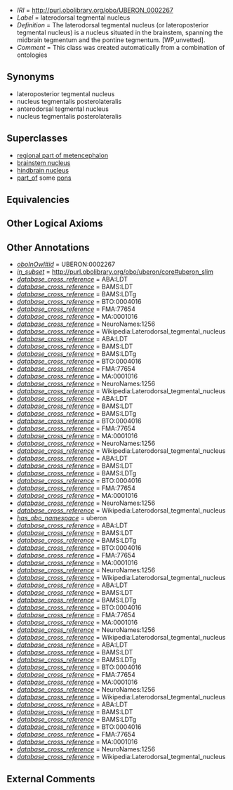  * *IRI* = http://purl.obolibrary.org/obo/UBERON_0002267
 * *Label* = laterodorsal tegmental nucleus
 * *Definition* = The laterodorsal tegmental nucleus (or lateroposterior tegmental nucleus) is a nucleus situated in the brainstem, spanning the midbrain tegmentum and the pontine tegmentum. [WP,unvetted].
 * *Comment* = This class was created automatically from a combination of ontologies

## Synonyms

 * lateroposterior tegmental nucleus
 * nucleus tegmentalis posterolateralis
 * anterodorsal tegmental nucleus
 * nucleus tegmentalis posterolateralis

## Superclasses

 * [regional part of metencephalon](../../UBERON/80/UBERON_0002680.md)
 * [brainstem nucleus](../../UBERON/31/UBERON_0006331.md)
 * [hindbrain nucleus](../../UBERON/62/UBERON_0009662.md)
 * [part_of](../../BFO/50/BFO_0000050.md) some [pons](../../UBERON/88/UBERON_0000988.md)

## Equivalencies


## Other Logical Axioms


## Other Annotations

 * *[oboInOwl#id](../../id/oboInOwl#id.md)* = UBERON:0002267
 * *[in_subset](../../et/oboInOwl#inSubset.md)* = http://purl.obolibrary.org/obo/uberon/core#uberon_slim
 * *[database_cross_reference](../../ef/oboInOwl#hasDbXref.md)* = ABA:LDT
 * *[database_cross_reference](../../ef/oboInOwl#hasDbXref.md)* = BAMS:LDT
 * *[database_cross_reference](../../ef/oboInOwl#hasDbXref.md)* = BAMS:LDTg
 * *[database_cross_reference](../../ef/oboInOwl#hasDbXref.md)* = BTO:0004016
 * *[database_cross_reference](../../ef/oboInOwl#hasDbXref.md)* = FMA:77654
 * *[database_cross_reference](../../ef/oboInOwl#hasDbXref.md)* = MA:0001016
 * *[database_cross_reference](../../ef/oboInOwl#hasDbXref.md)* = NeuroNames:1256
 * *[database_cross_reference](../../ef/oboInOwl#hasDbXref.md)* = Wikipedia:Laterodorsal_tegmental_nucleus
 * *[database_cross_reference](../../ef/oboInOwl#hasDbXref.md)* = ABA:LDT
 * *[database_cross_reference](../../ef/oboInOwl#hasDbXref.md)* = BAMS:LDT
 * *[database_cross_reference](../../ef/oboInOwl#hasDbXref.md)* = BAMS:LDTg
 * *[database_cross_reference](../../ef/oboInOwl#hasDbXref.md)* = BTO:0004016
 * *[database_cross_reference](../../ef/oboInOwl#hasDbXref.md)* = FMA:77654
 * *[database_cross_reference](../../ef/oboInOwl#hasDbXref.md)* = MA:0001016
 * *[database_cross_reference](../../ef/oboInOwl#hasDbXref.md)* = NeuroNames:1256
 * *[database_cross_reference](../../ef/oboInOwl#hasDbXref.md)* = Wikipedia:Laterodorsal_tegmental_nucleus
 * *[database_cross_reference](../../ef/oboInOwl#hasDbXref.md)* = ABA:LDT
 * *[database_cross_reference](../../ef/oboInOwl#hasDbXref.md)* = BAMS:LDT
 * *[database_cross_reference](../../ef/oboInOwl#hasDbXref.md)* = BAMS:LDTg
 * *[database_cross_reference](../../ef/oboInOwl#hasDbXref.md)* = BTO:0004016
 * *[database_cross_reference](../../ef/oboInOwl#hasDbXref.md)* = FMA:77654
 * *[database_cross_reference](../../ef/oboInOwl#hasDbXref.md)* = MA:0001016
 * *[database_cross_reference](../../ef/oboInOwl#hasDbXref.md)* = NeuroNames:1256
 * *[database_cross_reference](../../ef/oboInOwl#hasDbXref.md)* = Wikipedia:Laterodorsal_tegmental_nucleus
 * *[database_cross_reference](../../ef/oboInOwl#hasDbXref.md)* = ABA:LDT
 * *[database_cross_reference](../../ef/oboInOwl#hasDbXref.md)* = BAMS:LDT
 * *[database_cross_reference](../../ef/oboInOwl#hasDbXref.md)* = BAMS:LDTg
 * *[database_cross_reference](../../ef/oboInOwl#hasDbXref.md)* = BTO:0004016
 * *[database_cross_reference](../../ef/oboInOwl#hasDbXref.md)* = FMA:77654
 * *[database_cross_reference](../../ef/oboInOwl#hasDbXref.md)* = MA:0001016
 * *[database_cross_reference](../../ef/oboInOwl#hasDbXref.md)* = NeuroNames:1256
 * *[database_cross_reference](../../ef/oboInOwl#hasDbXref.md)* = Wikipedia:Laterodorsal_tegmental_nucleus
 * *[has_obo_namespace](../../ce/oboInOwl#hasOBONamespace.md)* = uberon
 * *[database_cross_reference](../../ef/oboInOwl#hasDbXref.md)* = ABA:LDT
 * *[database_cross_reference](../../ef/oboInOwl#hasDbXref.md)* = BAMS:LDT
 * *[database_cross_reference](../../ef/oboInOwl#hasDbXref.md)* = BAMS:LDTg
 * *[database_cross_reference](../../ef/oboInOwl#hasDbXref.md)* = BTO:0004016
 * *[database_cross_reference](../../ef/oboInOwl#hasDbXref.md)* = FMA:77654
 * *[database_cross_reference](../../ef/oboInOwl#hasDbXref.md)* = MA:0001016
 * *[database_cross_reference](../../ef/oboInOwl#hasDbXref.md)* = NeuroNames:1256
 * *[database_cross_reference](../../ef/oboInOwl#hasDbXref.md)* = Wikipedia:Laterodorsal_tegmental_nucleus
 * *[database_cross_reference](../../ef/oboInOwl#hasDbXref.md)* = ABA:LDT
 * *[database_cross_reference](../../ef/oboInOwl#hasDbXref.md)* = BAMS:LDT
 * *[database_cross_reference](../../ef/oboInOwl#hasDbXref.md)* = BAMS:LDTg
 * *[database_cross_reference](../../ef/oboInOwl#hasDbXref.md)* = BTO:0004016
 * *[database_cross_reference](../../ef/oboInOwl#hasDbXref.md)* = FMA:77654
 * *[database_cross_reference](../../ef/oboInOwl#hasDbXref.md)* = MA:0001016
 * *[database_cross_reference](../../ef/oboInOwl#hasDbXref.md)* = NeuroNames:1256
 * *[database_cross_reference](../../ef/oboInOwl#hasDbXref.md)* = Wikipedia:Laterodorsal_tegmental_nucleus
 * *[database_cross_reference](../../ef/oboInOwl#hasDbXref.md)* = ABA:LDT
 * *[database_cross_reference](../../ef/oboInOwl#hasDbXref.md)* = BAMS:LDT
 * *[database_cross_reference](../../ef/oboInOwl#hasDbXref.md)* = BAMS:LDTg
 * *[database_cross_reference](../../ef/oboInOwl#hasDbXref.md)* = BTO:0004016
 * *[database_cross_reference](../../ef/oboInOwl#hasDbXref.md)* = FMA:77654
 * *[database_cross_reference](../../ef/oboInOwl#hasDbXref.md)* = MA:0001016
 * *[database_cross_reference](../../ef/oboInOwl#hasDbXref.md)* = NeuroNames:1256
 * *[database_cross_reference](../../ef/oboInOwl#hasDbXref.md)* = Wikipedia:Laterodorsal_tegmental_nucleus
 * *[database_cross_reference](../../ef/oboInOwl#hasDbXref.md)* = ABA:LDT
 * *[database_cross_reference](../../ef/oboInOwl#hasDbXref.md)* = BAMS:LDT
 * *[database_cross_reference](../../ef/oboInOwl#hasDbXref.md)* = BAMS:LDTg
 * *[database_cross_reference](../../ef/oboInOwl#hasDbXref.md)* = BTO:0004016
 * *[database_cross_reference](../../ef/oboInOwl#hasDbXref.md)* = FMA:77654
 * *[database_cross_reference](../../ef/oboInOwl#hasDbXref.md)* = MA:0001016
 * *[database_cross_reference](../../ef/oboInOwl#hasDbXref.md)* = NeuroNames:1256
 * *[database_cross_reference](../../ef/oboInOwl#hasDbXref.md)* = Wikipedia:Laterodorsal_tegmental_nucleus

## External Comments

